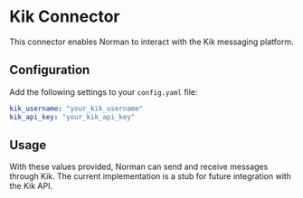 # Kik Connector

This connector enables Norman to interact with the Kik messaging platform.

## Configuration

Add the following settings to your `config.yaml` file:
```yaml
kik_username: "your_kik_username"
kik_api_key: "your_kik_api_key"
```

## Usage

With these values provided, Norman can send and receive messages through Kik. The current implementation is a stub for future integration with the Kik API.

